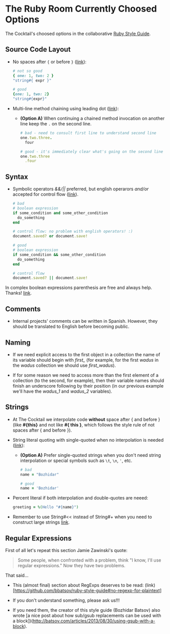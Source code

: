 # The Ruby Room Currently Choosed Options

The Cocktail's choosed options in the collaborative
  [Ruby Style Guide](https://github.com/bbatsov/ruby-style-guide).

## Source Code Layout

* No spaces after `{` or before `}`
  ([link](https://github.com/bbatsov/ruby-style-guide#spaces-operators)):

    ```Ruby
    # not so good
    { one: 1, two: 2 }
    "string#{ expr }"

    # good
    {one: 1, two: 2}
    "string#{expr}"
    ```

* Multi-line method chaining using leading dot
  ([link](https://github.com/bbatsov/ruby-style-guide#consistent-multi-line-chains)):

  * **(Option A)** When continuing a chained method invocation on
    another line keep the `.` on the second line.

    ```Ruby
    # bad - need to consult first line to understand second line
    one.two.three.
      four

    # good - it's immediately clear what's going on the second line
    one.two.three
      .four
    ```

## Syntax

* Symbolic operators *&&/||* preferred, but english operarors *and/or* accepted
  for control flow ([link](https://github.com/bbatsov/ruby-style-guide#no-and-or-or)).

  ```Ruby
  # bad
  # boolean expression
  if some_condition and some_other_condition
    do_something
  end

  # control flow: no problem with english operators! :)
  document.saved? or document.save!

  # good
  # boolean expression
  if some_condition && some_other_condition
    do_something
  end

  # control flow
  document.saved? || document.save!
  ```

In complex boolean expressions parenthesis are free and always help. Thanks!
  [link](http://devblog.avdi.org/2014/08/26/how-to-use-rubys-english-andor-operators-without-going-nuts/).


## Comments

* Internal projects' comments can be written in Spanish. However, they should
  be translated to English before becoming public.

## Naming

* If we need explicit access to the first object in a collection the name of
  its variable should begin with *first_* (for example, for the first *wadus*
  in the *wadus* collection we should use *first_wadus*).

* If for some reason we need to access more than the first element of a
  collection (to the second, for example), then their variable names should
  finish an underscore following by their position (in our previous example
  we'll have the *wadus_1* and *wadus_2* variables).

## Strings

* At The Cocktail we interpolate code **without** space after { and before }
  (like **#{this}** and not like **#{ this }**, which follows the style rule of
  not spaces after { and before }).

* String literal quoting with single-quoted when no interpolation is needed
  ([link](https://github.com/bbatsov/ruby-style-guide#consistent-string-literals)):

  * **(Option A)** Prefer single-quoted strings when you don't need
    string interpolation or special symbols such as `\t`, `\n`, `'`,
    etc.

    ```Ruby
    # bad
    name = "Bozhidar"

    # good
    name = 'Bozhidar'
    ```

* Percent literal if both interpolation and double-quotes are neeed:

    ```Ruby
    greeting = %(Hello "#{name}")
    ```

* Remember to use String#<< instead of String#+ when you need to construct
  large strings
  [link](https://github.com/bbatsov/ruby-style-guide#concat-strings).


## Regular Expressions

First of all let's repeat this section Jamie Zawinski's quote:

> Some people, when confronted with a problem, think
> "I know, I'll use regular expressions." Now they have two problems.<br/>

That said...

* This (almost final) section about RegExps deserves to be read: 
  (link)[https://github.com/bbatsov/ruby-style-guide#no-regexp-for-plaintext]

* If you don't understand something, please ask us!!!

* If you need them, the creator of this style guide (Bozhidar Batsov) also
  wrote [a nice post about how sub/gsub replacements can be used with a block])(http://batsov.com/articles/2013/08/30/using-gsub-with-a-block).

